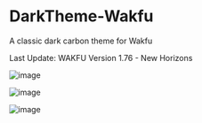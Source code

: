 # DarkTheme-Wakfu
A classic dark carbon theme for Wakfu

Last Update: 
WAKFU Version 1.76 - New Horizons

![image](https://user-images.githubusercontent.com/94634132/184757536-165b99cb-64df-4484-9677-4e9af9c775b1.png)

![image](https://user-images.githubusercontent.com/94634132/184757561-3d62d085-7a51-489d-8300-3736415ce96c.png)

![image](https://user-images.githubusercontent.com/94634132/184757710-ffaa8056-46b6-46f8-a589-2e94b1c9492a.png)
